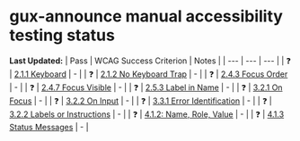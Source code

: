 # gux-announce manual accessibility testing status

**Last Updated:**
| Pass | WCAG Success Criterion | Notes |
| --- | --- | --- |
| ❓ | [2.1.1 Keyboard](https://www.w3.org/WAI/WCAG21/Understanding/keyboard.html) | - |
| ❓ | [2.1.2 No Keyboard Trap](https://www.w3.org/WAI/WCAG21/Understanding/no-keyboard-trap.html) | - |
| ❓ | [2.4.3 Focus Order](https://www.w3.org/WAI/WCAG21/Understanding/focus-order.html) | - |
| ❓ | [2.4.7 Focus Visible](https://www.w3.org/WAI/WCAG21/Understanding/focus-visible.html) | - |
| ❓ | [2.5.3 Label in Name](https://www.w3.org/WAI/WCAG21/Understanding/label-in-name.html#dfn-name) | - |
| ❓ | [3.2.1 On Focus](https://www.w3.org/WAI/WCAG21/Understanding/on-focus.html) | - |
| ❓ | [3.2.2 On Input](https://www.w3.org/WAI/WCAG21/Understanding/on-input.html) | - |
| ❓ | [3.3.1 Error Identification](https://www.w3.org/WAI/WCAG21/Understanding/error-identification.html) | - |
| ❓ | [3.2.2 Labels or Instructions](https://www.w3.org/WAI/WCAG21/Understanding/labels-or-instructions.html) | - |
| ❓ | [4.1.2: Name, Role, Value](https://www.w3.org/WAI/WCAG21/Understanding/name-role-value.html) | - |
| ❓ | [4.1.3 Status Messages](https://www.w3.org/WAI/WCAG21/Understanding/status-messages.html) | - |
